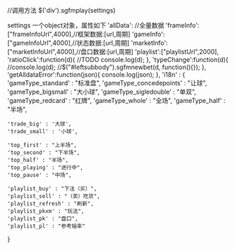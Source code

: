 //调用方法
$('div').sgfmplay(settings)

settings
一个object对象，属性如下
'allData': //全量数据
'frameInfo':["frameInfoUrl",4000],//框架数据:[url,周期]
'gameInfo':["gameInfoUrl",4000],//状态数据:[url,周期]
'marketInfo':["marketInfoUrl",4000],//盘口数据:[url,周期]
'playlist':["playlistUrl",2000],
'ratioClick':function(d){
//TODO 
	console.log(d);
},
'typeChange':function(d){
	//console.log(d);
	//$("#leftsubbody").sgfmnewbet(d, function(){});
},
'getAlldataError':function(json){
	console.log(json);
},
'i18n' : {
	'gameType_standard' : "标准盘",
	'gameType_concedepoints' : "让球",
	'gameType_bigsmall' : "大小球",
	'gameType_sigledouble' : "单双",
	'gameType_redcard' : "红牌",
	'gameType_whole' : "全场",
	'gameType_half' : "半场",
	
	'trade_big' : '大球',
	'trade_small' : '小球',
	
	'top_first' : "上半场",
	'top_second' : "下半场",
	'top_half' : "半场",
	'top_playing' : "进行中",
	'top_pause' : "中场",
	
	'playlist_buy' : "下注（买）",
	'playlist_sell' : "（卖）吃货",
	'playlist_refresh' : "刷新",
	'playlist_pkxm' : "玩法",
	'playlist_pk' : "盘口",
	'playlist_pl' : "参考赔率"
}